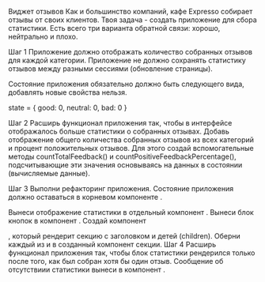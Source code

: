 Виджет отзывов Как и большинство компаний, кафе Expresso собирает отзывы от
своих клиентов. Твоя задача - создать приложение для сбора статистики. Есть
всего три варианта обратной связи: хорошо, нейтрально и плохо.

Шаг 1 Приложение должно отображать количество собранных отзывов для каждой
категории. Приложение не должно сохранять статистику отзывов между разными
сессиями (обновление страницы).

Состояние приложения обязательно должно быть следующего вида, добавлять новые
свойства нельзя.

state = { good: 0, neutral: 0, bad: 0 }

Шаг 2 Расширь функционал приложения так, чтобы в интерфейсе отображалось больше
статистики о собранных отзывах. Добавь отображение общего количества собранных
отзывов из всех категорий и процент положительных отзывов. Для этого создай
вспомогательные методы countTotalFeedback() и countPositiveFeedbackPercentage(),
подсчитывающие эти значения основываясь на данных в состоянии (вычисляемые
данные).

Шаг 3 Выполни рефакторинг приложения. Состояние приложения должно оставаться в
корневом компоненте <App>.

Вынеси отображение статистики в отдельный компонент
<Statistics good={} neutral={} bad={} total={} positivePercentage={}>. Вынеси
блок кнопок в компонент <FeedbackOptions options={} onLeaveFeedback={}>. Создай
компонент <Section title="">, который рендерит секцию с заголовком и детей
(children). Оберни каждый из <Statistics> и <FeedbackOptions> в созданный
компонент секции. Шаг 4 Расширь функционал приложения так, чтобы блок статистики
рендерился только после того, как был собран хотя бы один отзыв. Сообщение об
отсутствиии статистики вынеси в компонент
<Notification message="No feedback given">.
